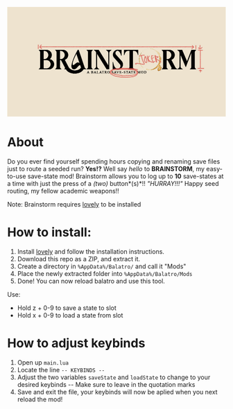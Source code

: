 ![Brainstorm Logo](BrainstormLogo.jpg)

# About
Do you ever find yourself spending hours copying and renaming save files just to route a seeded run? **Yes!?** Well say *hello* to **BRAINSTORM**, my easy-to-use save-state mod! Brainstorm allows you to log up to **10** save-states at a time with just the press of a *(two)* button*(s)*!! _"HURRAY!!!"_
Happy seed routing, my fellow academic weapons!!

Note: Brainstorm requires [lovely](https://github.com/ethangreen-dev/lovely-injector) to be installed

# How to install: 
1. Install [lovely](https://github.com/ethangreen-dev/lovely-injector) and follow the installation instructions.
2. Download this repo as a ZIP, and extract it.
3. Create a directory in `%AppData%/Balatro/` and call it "Mods"
4. Place the newly extracted folder into `%AppData%/Balatro/Mods`
5. Done! You can now reload balatro and use this tool.

Use:
- Hold z + 0-9 to save a state to slot
- Hold x + 0-9 to load a state from slot

# How to adjust keybinds
1. Open up `main.lua`
2. Locate the line `-- KEYBINDS --`
3. Adjust the two variables `saveState` and `loadState` to change to your desired keybinds -- Make sure to leave in the quotation marks
4. Save and exit the file, your keybinds will now be aplied when you next reload the mod! 